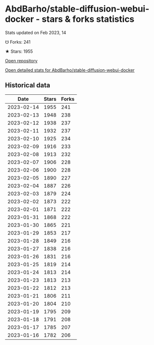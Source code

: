 # AbdBarho/stable-diffusion-webui-docker - stars & forks statistics

Stats updated on Feb 2023, 14

☋ Forks: 241

★ Stars: 1955

[Open repository](https://github.com/AbdBarho/stable-diffusion-webui-docker)

[Open detailed stats for AbdBarho/stable-diffusion-webui-docker](https://reviewgithub.com/rep/AbdBarho/stable-diffusion-webui-docker)

## Historical data
| Date | Stars | Forks |
|------|-------|-------|
| 2023-02-14 | 1955 | 241 | 
| 2023-02-13 | 1948 | 238 | 
| 2023-02-12 | 1938 | 237 | 
| 2023-02-11 | 1932 | 237 | 
| 2023-02-10 | 1925 | 234 | 
| 2023-02-09 | 1916 | 233 | 
| 2023-02-08 | 1913 | 232 | 
| 2023-02-07 | 1906 | 228 | 
| 2023-02-06 | 1900 | 228 | 
| 2023-02-05 | 1890 | 227 | 
| 2023-02-04 | 1887 | 226 | 
| 2023-02-03 | 1879 | 224 | 
| 2023-02-02 | 1873 | 222 | 
| 2023-02-01 | 1871 | 222 | 
| 2023-01-31 | 1868 | 222 | 
| 2023-01-30 | 1865 | 221 | 
| 2023-01-29 | 1853 | 217 | 
| 2023-01-28 | 1849 | 216 | 
| 2023-01-27 | 1838 | 216 | 
| 2023-01-26 | 1831 | 216 | 
| 2023-01-25 | 1819 | 214 | 
| 2023-01-24 | 1813 | 214 | 
| 2023-01-23 | 1813 | 213 | 
| 2023-01-22 | 1812 | 213 | 
| 2023-01-21 | 1806 | 211 | 
| 2023-01-20 | 1804 | 210 | 
| 2023-01-19 | 1795 | 209 | 
| 2023-01-18 | 1791 | 208 | 
| 2023-01-17 | 1785 | 207 | 
| 2023-01-16 | 1782 | 206 | 

